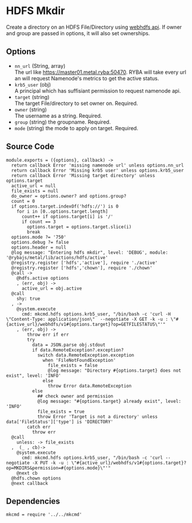 
# HDFS Mkdir

Create a directory on an HDFS File/Directory using [webhdfs api](https://hadoop.apache.org/docs/r1.0.4/webhdfs.html).
If owner and group are passed in options, it will also set ownerships.

## Options

* `nn_url` (String, array)    
  The url like https://master01.metal.ryba:50470. RYBA will take every url an will
  request Namenode's metrics to get the active status.
* `krb5_user` (obj)   
  A principal which has suffisiant permission to request namenode api.
* `target` (string)   
  The target File/directory to set owner on. Required.   
* `owner` (string)   
  The username as a string. Required.   
* `group` (string)
  the groupname. Required.   
* `mode` (string)
  the mode to apply on target. Required.   

## Source Code

    module.exports = ({options}, callback) ->
      return callback Error 'missing namenode url' unless options.nn_url
      return callback Error 'Missing krb5 user' unless options.krb5_user
      return callback Error 'Missing target directory' unless options.target
      active_url = null
      file_exists = null
      do_owner = options.owner? and options.group?
      count = 0
      if options.target.indexOf('hdfs://') is 0 
        for i in [0..options.target.length]
          count++ if options.target[i] is '/'
          if count == 3
            options.target = options.target.slice(i)
            break
      options.mode ?= '750'
      options.debug ?= false
      options.header = null
      @log message: "Entering hdfs mkdir", level: 'DEBUG', module: '@rybajs/metal/lib/actions/hdfs/active'
      @registry.register ['hdfs','active'], require './active'
      @registry.register ['hdfs','chown'], require './chown'
      @call ->
        @hdfs.active options
        , (err, obj) ->
          active_url = obj.active 
      @call
        shy: true
      , ->
        @system.execute
          cmd: mkcmd.hdfs options.krb5_user, "/bin/bash -c 'curl -H \"Content-Type: application/json\"  --negotiate -X GET -k -u : \"#{active_url}/webhdfs/v1#{options.target}?op=GETFILESTATUS\"'"
        , (err, obj) ->
            throw err if err
            try
              data = JSON.parse obj.stdout
              if data.RemoteException?.exception?
                switch data.RemoteException.exception
                  when 'FileNotFoundException'
                    file_exists = false
                    @log message: "Directory #{options.target} does not exist", level: 'INFO'
                  else
                    throw Error data.RemoteException
              else
                ## check owner and permission
                @log message: "#{options.target} already exist", level: 'INFO'
                file_exists = true
                throw Error 'Target is not a directory' unless  data['FileStatus']['type'] is 'DIRECTORY'
            catch err
              throw err
      @call
        unless: -> file_exists 
      ,  (_ , cb)->
        @system.execute
          cmd: mkcmd.hdfs options.krb5_user, "/bin/bash -c 'curl --negotiate -X PUT -k -u : \"#{active_url}/webhdfs/v1#{options.target}?op=MKDIRS&permission=#{options.mode}\"'"
        @next cb
      @hdfs.chown options
      @next callback
      
## Dependencies

    mkcmd = require '../../mkcmd'